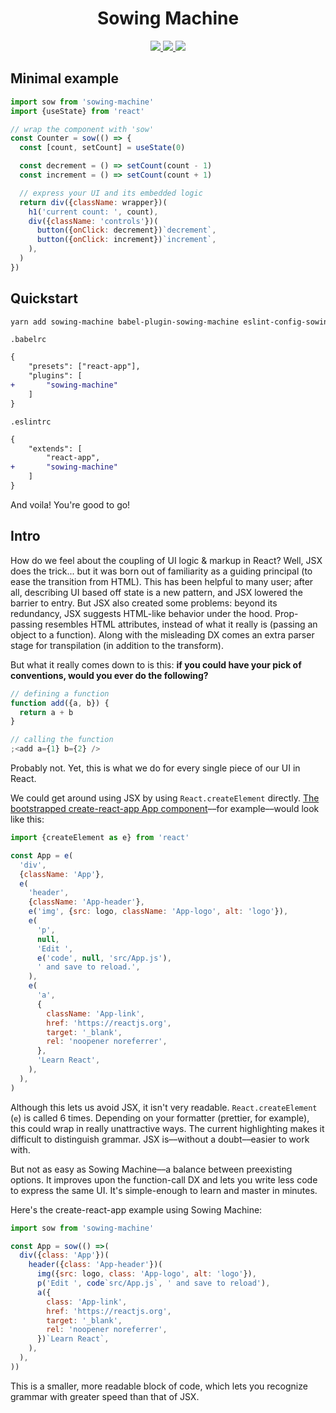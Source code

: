 <h1 align='center'>Sowing Machine</h1>

<p align='center'>

<!-- LICENSE -->
<a href='https://github.com/rescripts/rescripts/blob/master/LICENSE'>
  <img src='https://img.shields.io/packagist/l/doctrine/orm.svg' />
</a>

<!-- PRs -->
<a href='http://makeapullrequest.com'>
  <img src='https://img.shields.io/badge/PRs-welcome-brightgreen.svg?style=flat-square' />
</a>

<a href='https://travis-ci.org/harrysolovay/babel-microtest'>
	<img src='https://travis-ci.org/harrysolovay/babel-microtest.svg?branch=master' />
</a>

</p>

## Minimal example

```js
import sow from 'sowing-machine'
import {useState} from 'react'

// wrap the component with 'sow'
const Counter = sow(() => {
  const [count, setCount] = useState(0)

  const decrement = () => setCount(count - 1)
  const increment = () => setCount(count + 1)

  // express your UI and its embedded logic
  return div({className: wrapper})(
    h1('current count: ', count),
    div({className: 'controls'})(
      button({onClick: decrement})`decrement`,
      button({onClick: increment})`increment`,
    ),
  )
})
```

## Quickstart

```sh
yarn add sowing-machine babel-plugin-sowing-machine eslint-config-sowing-machine
```

`.babelrc`

```diff
{
	"presets": ["react-app"],
	"plugins": [
+		"sowing-machine"
	]
}
```

`.eslintrc`

```diff
{
	"extends": [
		"react-app",
+		"sowing-machine"
	]
}
```

And voila! You're good to go!

## Intro

How do we feel about the coupling of UI logic & markup in React? Well, JSX does the trick... but it was born out of familiarity as a guiding principal (to ease the transition from HTML). This has been helpful to many user; after all, describing UI based off state is a new pattern, and JSX lowered the barrier to entry. But JSX also created some problems: beyond its redundancy, JSX suggests HTML-like behavior under the hood. Prop-passing resembles HTML attributes, instead of what it really is (passing an object to a function). Along with the misleading DX comes an extra parser stage for transpilation (in addition to the transform).

But what it really comes down to is this: **if you could have your pick of conventions, would you ever do the following?**

```js
// defining a function
function add({a, b}) {
  return a + b
}

// calling the function
;<add a={1} b={2} />
```

Probably not. Yet, this is what we do for every single piece of our UI in React.

We could get around using JSX by using `React.createElement` directly. [The bootstrapped create-react-app App component](https://github.com/facebook/create-react-app/blob/master/packages/react-scripts/template/src/App.js)––for example––would look like this:

```js
import {createElement as e} from 'react'

const App = e(
  'div',
  {className: 'App'},
  e(
    'header',
    {className: 'App-header'},
    e('img', {src: logo, className: 'App-logo', alt: 'logo'}),
    e(
      'p',
      null,
      'Edit ',
      e('code', null, 'src/App.js'),
      ' and save to reload.',
    ),
    e(
      'a',
      {
        className: 'App-link',
        href: 'https://reactjs.org',
        target: '_blank',
        rel: 'noopener noreferrer',
      },
      'Learn React',
    ),
  ),
)
```

Although this lets us avoid JSX, it isn't very readable. `React.createElement` (`e`) is called 6 times. Depending on your formatter (prettier, for example), this could wrap in really unattractive ways. The current highlighting makes it difficult to distinguish grammar. JSX is––without a doubt––easier to work with.

But not as easy as Sowing Machine––a balance between preexisting options. It improves upon the function-call DX and lets you write less code to express the same UI. It's simple-enough to learn and master in minutes.

Here's the create-react-app example using Sowing Machine:

```js
import sow from 'sowing-machine'

const App = sow(() =>(
  div({class: 'App'})(
    header({class: 'App-header'})(
      img({src: logo, class: 'App-logo', alt: 'logo'}),
      p('Edit ', code`src/App.js`, ' and save to reload'),
      a({
        class: 'App-link',
        href: 'https://reactjs.org',
        target: '_blank',
        rel: 'noopener noreferrer',
      })`Learn React`,
    ),
  ),
))
```

This is a smaller, more readable block of code, which lets you recognize grammar with greater speed than that of JSX.
